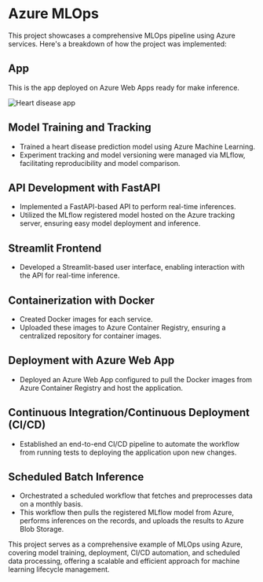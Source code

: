# Azure MLOps

This project showcases a comprehensive MLOps pipeline using Azure services. Here's a breakdown of how the project was implemented:

## App
This is the app deployed on Azure Web Apps ready for make inference.

![Heart disease app](media/heartdiseaseapp.gif)


## Model Training and Tracking

- Trained a heart disease prediction model using Azure Machine Learning.
- Experiment tracking and model versioning were managed via MLflow, facilitating reproducibility and model comparison.

## API Development with FastAPI

- Implemented a FastAPI-based API to perform real-time inferences.
- Utilized the MLflow registered model hosted on the Azure tracking server, ensuring easy model deployment and inference.

## Streamlit Frontend

- Developed a Streamlit-based user interface, enabling interaction with the API for real-time inference.

## Containerization with Docker

- Created Docker images for each service.
- Uploaded these images to Azure Container Registry, ensuring a centralized repository for container images.

## Deployment with Azure Web App

- Deployed an Azure Web App configured to pull the Docker images from Azure Container Registry and host the application.

## Continuous Integration/Continuous Deployment (CI/CD)

- Established an end-to-end CI/CD pipeline to automate the workflow from running tests to deploying the application upon new changes.

## Scheduled Batch Inference

- Orchestrated a scheduled workflow that fetches and preprocesses data on a monthly basis.
- This workflow then pulls the registered MLflow model from Azure, performs inferences on the records, and uploads the results to Azure Blob Storage.

This project serves as a comprehensive example of MLOps using Azure, covering model training, deployment, CI/CD automation, and scheduled data processing, offering a scalable and efficient approach for machine learning lifecycle management.
